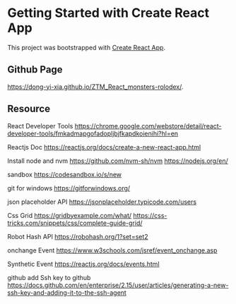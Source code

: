 # Getting Started with Create React App
This project was bootstrapped with [Create React App](https://github.com/facebook/create-react-app).

## Github Page
https://dong-yi-xia.github.io/ZTM_React_monsters-rolodex/.

## Resource
React Developer Tools
https://chrome.google.com/webstore/detail/react-developer-tools/fmkadmapgofadopljbjfkapdkoienihi?hl=en

Reactjs Doc
https://reactjs.org/docs/create-a-new-react-app.html

Install node and nvm
https://github.com/nvm-sh/nvm
https://nodejs.org/en/

sandbox
https://codesandbox.io/s/new

git for windows
https://gitforwindows.org/

json placeholder API
https://jsonplaceholder.typicode.com/users

Css Grid
https://gridbyexample.com/what/
https://css-tricks.com/snippets/css/complete-guide-grid/

Robot Hash API
https://robohash.org/1?set=set2

onchange Event
https://www.w3schools.com/jsref/event_onchange.asp

Synthetic Event
https://reactjs.org/docs/events.html

github add Ssh key to github
https://docs.github.com/en/enterprise/2.15/user/articles/generating-a-new-ssh-key-and-adding-it-to-the-ssh-agent